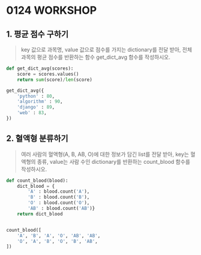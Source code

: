 # 0124 WORKSHOP



## 1.  평균 점수 구하기

> key 값으로 과목명, value 값으로 점수를 가지는 dictionary를 전달 받아, 전체 과목의 평균 점수를 반환하는 함수 get_dict_avg 함수를 작성하시오.

``` python
def get_dict_avg(scores):
    score = scores.values()
    return sum(score)/len(score)

get_dict_avg({
    'python' : 80,
    'algorithm' : 90,
    'django' : 89,
    'web' : 83,
})
```



## 2. 혈액형 분류하기

> 여러 사람의 혈액형(A, B, AB, O)에 대한 정보가 담긴 list를 전달 받아, key는 혈액형의 종류, value는 사람 수인 dictionary를 반환하는 count_blood 함수를 작성하시오.

```python
def count_blood(blood):
    dict_blood = {
        'A' : blood.count('A'), 
        'B' : blood.count('B'), 
        'O' : blood.count('O'), 
        'AB' : blood.count('AB')}
    return dict_blood


count_blood([
    'A', 'B', 'A', 'O', 'AB', 'AB',
    'O', 'A', 'B', 'O', 'B', 'AB',
])
```

